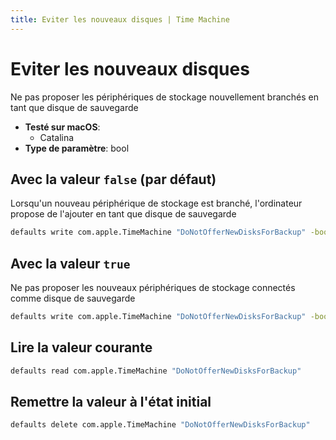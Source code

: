 ```yaml
---
title: Eviter les nouveaux disques | Time Machine
---
```


# Eviter les nouveaux disques

Ne pas proposer les périphériques de stockage nouvellement branchés en tant que disque de sauvegarde

<!-- break lists -->

- **Testé sur macOS**:
  - Catalina
- **Type de paramètre**: bool

## Avec la valeur `false` (par défaut)

Lorsqu'un nouveau périphérique de stockage est branché, l'ordinateur propose de l'ajouter en tant que disque de sauvegarde

```bash
defaults write com.apple.TimeMachine "DoNotOfferNewDisksForBackup" -bool "false"
```

## Avec la valeur `true`

Ne pas proposer les nouveaux périphériques de stockage connectés comme disque de sauvegarde

```bash
defaults write com.apple.TimeMachine "DoNotOfferNewDisksForBackup" -bool "true"
```

## Lire la valeur courante

```bash
defaults read com.apple.TimeMachine "DoNotOfferNewDisksForBackup"
```

## Remettre la valeur à l'état initial

```bash
defaults delete com.apple.TimeMachine "DoNotOfferNewDisksForBackup"
```

